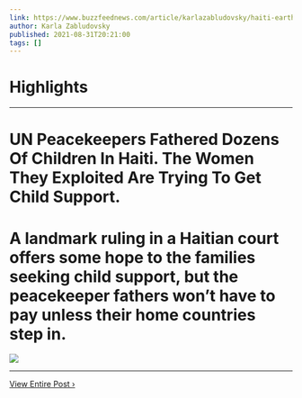 ```yaml
---
link: https://www.buzzfeednews.com/article/karlazabludovsky/haiti-earthquake-un-peacekeepers-sexual-abuse
author: Karla Zabludovsky
published: 2021-08-31T20:21:00
tags: []
---
```

# Highlights


---
# UN Peacekeepers Fathered Dozens Of Children In Haiti. The Women They Exploited Are Trying To Get Child Support.
# A landmark ruling in a Haitian court offers some hope to the families seeking child support, but the peacekeeper fathers won’t have to pay unless their home countries step in.

![](https://img.buzzfeed.com/buzzfeed-static/static/2021-08/27/19/tmp/1a8523631df5/tmp-name-2-583-1630093116-5_dblbig.jpg)

---

[View Entire Post ›](https://www.buzzfeednews.com/article/karlazabludovsky/haiti-earthquake-un-peacekeepers-sexual-abuse)